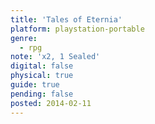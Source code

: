 ```yaml
---
title: 'Tales of Eternia'
platform: playstation-portable
genre:
  - rpg
note: 'x2, 1 Sealed'
digital: false
physical: true
guide: true
pending: false
posted: 2014-02-11
---
```

